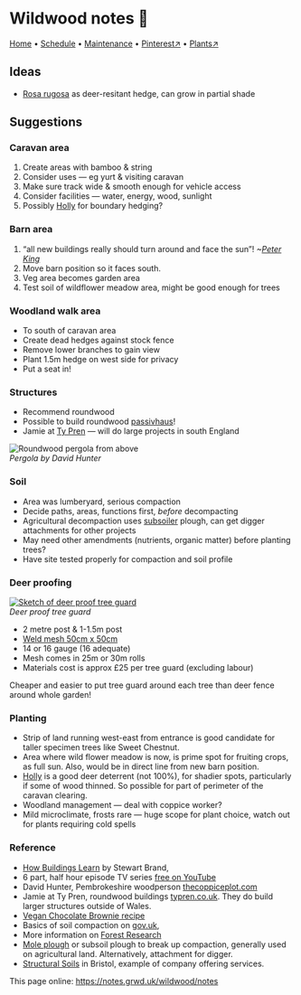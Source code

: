 # Wildwood notes 📝

[Home](https://notes.grwd.uk/wildwood/) • [Schedule](https://notes.grwd.uk/wildwood/schedule) • [Maintenance](https://notes.grwd.uk/wildwood/management) • [Pinterest↗](https://pinterest.co.uk/NatureWorksGarden/wildwood) • [Plants↗](https://bit.ly/wildwood-plants)

## Ideas

* [Rosa rugosa](https://pfaf.org/user/plant.aspx?LatinName=Rosa+rugosa) as deer-resitant hedge, can grow in partial shade

## Suggestions

### Caravan area

1. Create areas with bamboo & string
2. Consider uses — eg yurt & visiting caravan
3. Make sure track wide & smooth enough for vehicle access
4. Consider facilities — water, energy, wood, sunlight
5. Possibly [Holly](https://pfaf.org/user/Plant.aspx?LatinName=Ilex+aquifolium) for boundary hedging? 

### Barn area

1. “all new buildings really should turn around and face the sun”! _\~[Peter King](https://www.solarityarchitecture.co.uk/people/peter-king)_
2. Move barn position so it faces south.
3. Veg area becomes garden area
4. Test soil of wildflower meadow area, might be good enough for trees

### Woodland walk area

* To south of caravan area
* Create dead hedges against stock fence
* Remove lower branches to gain view
* Plant 1.5m hedge on west side for privacy
* Put a seat in!

### Structures

* Recommend roundwood
* Possible to build roundwood [passivhaus](https://en.wikipedia.org/wiki/Passive_house)!
* Jamie at [Ty Pren](https://typren.co.uk/gallery-roundwood-timber-frame-projects/) — will do large projects in south England

![Roundwood pergola from above](https://res.cloudinary.com/growdigital/image/upload/w_320/v1653481593/clifftop/pergola-220520.jpg)  
_Pergola by David Hunter_

### Soil

* Area was lumberyard, serious compaction
* Decide paths, areas, functions first, _before_ decompacting
* Agricultural decompaction uses [subsoiler](https://en.wikipedia.org/wiki/Subsoiler) plough, can get digger attachments for other projects
* May need other amendments (nutrients, organic matter) before planting trees?
* Have site tested properly for compaction and soil profile 

### Deer proofing

[![Sketch of deer proof tree guard](https://res.cloudinary.com/growdigital/image/upload/w_320/v1655822511/wildwood/deer-proof-fence.jpg)](https://res.cloudinary.com/growdigital/image/upload/v1655822511/wildwood/deer-proof-fence.jpg)  
_Deer proof tree guard_

* 2 metre post & 1-1.5m post
* [Weld mesh 50cm x 50cm](https://www.4wire.co.uk/wire-mesh/wire-mesh-50mm-x-50mm-2x2)
* 14 or 16 gauge (16 adequate)
* Mesh comes in 25m or 30m rolls
* Materials cost is approx £25 per tree guard (excluding labour)

Cheaper and easier to put tree guard around each tree than deer fence around whole garden!

### Planting

* Strip of land running west-east from entrance is good candidate for taller specimen trees like Sweet Chestnut.
* Area where wild flower meadow is now, is prime spot for fruiting crops, as full sun. Also, would be in direct line from new barn position.
* [Holly](https://pfaf.org/user/Plant.aspx?LatinName=Ilex+aquifolium) is a good deer deterrent (not 100%), for shadier spots, particularly if some of wood thinned. So possible for part of perimeter of the caravan clearing.
* Woodland management — deal with coppice worker?
* Mild microclimate, frosts rare — huge scope for plant choice, watch out for plants requiring cold spells

### Reference

* [How Buildings Learn](https://en.wikipedia.org/wiki/How_Buildings_Learn) by Stewart Brand, 
* 6 part, half hour episode TV series [free on YouTube](https://www.youtube.com/playlist?list=PL3tnDlJcXMk9BFY0fnsuJtVzz_YS0SN32)
* David Hunter, Pembrokeshire woodperson [thecoppiceplot.com](https://thecoppiceplot.com)
* Jamie at Ty Pren, roundwood buildings [typren.co.uk](https://typren.co.uk/). They do build larger structures outside of Wales.
* [Vegan Chocolate Brownie recipe](https://simp.ly/publish/L624C8)
* Basics of soil compaction on [gov.uk](https://www.gov.uk/guidance/remove-soil-compaction), 
* More information on [Forest Research](https://www.forestresearch.gov.uk/tools-and-resources/fthr/urban-regeneration-and-greenspace-partnership/greenspace-in-practice/practical-considerations-and-challenges-to-greenspace/soil-compaction-practical-considerations/)
* [Mole plough](https://en.wikipedia.org/wiki/Subsoiler) or subsoil plough to break up compaction, generally used on agricultural land. Alternatively, attachment for digger.
* [Structural Soils](https://www.soils.co.uk/) in Bristol, example of company offering services.

This page online: <https://notes.grwd.uk/wildwood/notes>
